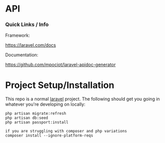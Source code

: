 # API

### Quick Links / Info

Framework:

https://laravel.com/docs

Documentation:

https://github.com/mpociot/laravel-apidoc-generator



# Project Setup/Installation

This repo is a normal [laravel](https://laravel.com/docs) project. The following should get you going in whatever you're developing on locally:

```
php artisan migrate:refresh
php artisan db:seed
php artisan passport:install
```

```
if you are struggling with composer and php variations
composer install --ignore-platform-reqs
```
